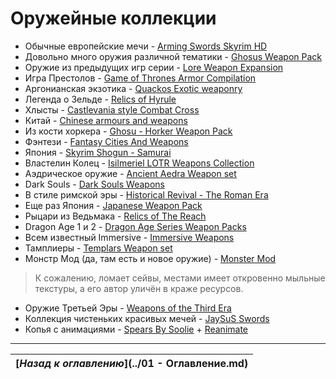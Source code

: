 # Оружейные коллекции

+ Обычные европейские мечи - [Arming Swords Skyrim HD](http://www.nexusmods.com/skyrim/mods/10272/)
+ Довольно много оружия различной тематики - [Ghosus Weapon Pack](http://www.nexusmods.com/skyrim/mods/28545/)
+ Оружие из предыдущих игр серии - [Lore Weapon Expansion](http://www.nexusmods.com/skyrim/mods/44179/)
+ Игра Престолов - [Game of Thrones Armor Compilation](http://www.nexusmods.com/skyrim/mods/27301/)
+ Аргонианская экзотика - [Quackos Exotic weaponry](http://www.nexusmods.com/skyrim/mods/49790/)
+ Легенда о Зельде - [Relics of Hyrule](http://www.nexusmods.com/skyrim/mods/40615/)
+ Хлысты - [Castlevania style Combat Cross](http://www.nexusmods.com/skyrim/mods/46902/)
+ Китай - [Chinese armours and weapons](http://www.nexusmods.com/skyrim/mods/21366/)
+ Из кости хоркера - [Ghosu - Horker Weapon Pack](http://www.nexusmods.com/skyrim/mods/48557/)
+ Фэнтези - [Fantasy Cities And Weapons](http://www.nexusmods.com/skyrim/mods/47260/)
+ Япония - [Skyrim Shogun - Samurai](http://www.nexusmods.com/skyrim/mods/33214/)
+ Властелин Колец - [Isilmeriel LOTR Weapons Collection](http://www.nexusmods.com/skyrim/mods/5727/)
+ Аэдрическое оружие - [Ancient Aedra Weapon set](http://www.nexusmods.com/skyrim/mods/42364/)
+ Dark Souls - [Dark Souls Weapons](http://www.loverslab.com/topic/20171-dark-souls-weapons/)
+ В стиле римской эры - [Historical Revival - The Roman Era](http://www.nexusmods.com/skyrim/mods/32988/)
+ Еще раз Япония - [Japanese Weapon Pack](http://www.nexusmods.com/skyrim/mods/34080/)
+ Рыцари из Ведьмака - [Relics of The Reach](http://www.nexusmods.com/skyrim/mods/37246/)
+ Dragon Age 1 и 2 - [Dragon Age Series Weapon Packs](http://www.nexusmods.com/skyrim/mods/19263/)
+ Всем известный Immersive - [Immersive Weapons](http://www.nexusmods.com/skyrim/mods/27644/)
+ Тамплиеры - [Templars Weapon set](http://www.nexusmods.com/skyrim/mods/30614/)
+ Монстр Мод (да, там есть и новое оружие) - [Monster Mod](http://www.nexusmods.com/skyrim/mods/35631/)

> К сожалению, ломает сейвы, местами имеет откровенно мыльные текстуры, а его автор уличён в краже ресурсов.

+ Оружие Третьей Эры - [Weapons of the Third Era](http://www.nexusmods.com/skyrim/mods/3871/)
+ Коллекция чистеньких красивых мечей - [JaySuS Swords](http://www.nexusmods.com/skyrim/mods/1002/)
+ Копья с анимациями - [Spears By Soolie](http://www.nexusmods.com/skyrim/mods/62609/) + [Reanimate](http://www.nexusmods.com/skyrim/mods/77723/)

------

|[*Назад к оглавлению*](../01 - Оглавление.md)|
|:---:|
